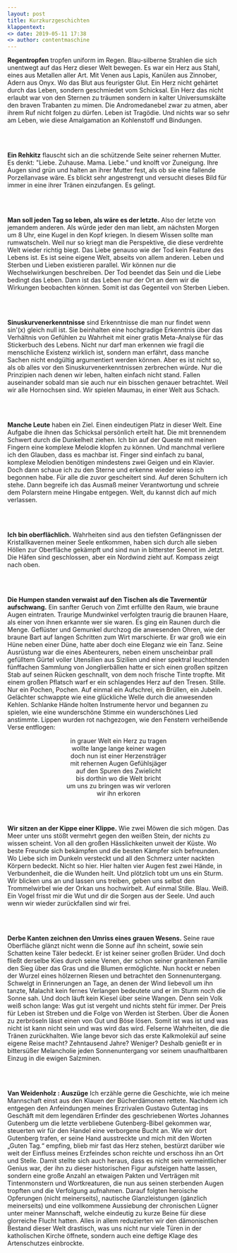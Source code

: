 ```yaml
---
layout: post
title: Kurzkurzgeschichten 
klappentext:
<> date: 2019-05-11 17:38
<> author: contentmaschine
---
```


<p align="justify"> 

<b>Regentropfen</b>
tropfen uniform im Regen. Blau-silberne Strahlen die sich unentwegt auf das Herz dieser Welt bewegen. Es war ein Herz aus Stahl, eines aus Metallen aller Art. Mit Venen aus Lapis, Kanülen aus Zinnober, Adern aus Onyx. Wo das Blut aus feurigster Glut. Ein Herz nicht gehärtet durch das Leben, sondern geschmiedet vom Schicksal. Ein Herz das nicht erlaubt war von den Sternen zu träumen sondern in kalter Universumskälte den braven Trabanten zu mimen. Die Andromedanebel zwar zu atmen, aber ihrem Ruf nicht folgen zu dürfen. Leben ist Tragödie. Und nichts war so sehr am Leben, wie diese Amalgamation an Kohlenstoff und Bindungen.

<br><br>

<b>Ein Rehkitz</b>
flauscht sich an die schützende Seite seiner rehernen Mutter. Es denkt: "Liebe. Zuhause. Mama. Liebe." und knolft vor Zuneigung. Ihre Augen sind grün und halten an ihrer Mutter fest, als ob sie eine fallende Porzellanvase wäre. Es blickt sehr angestrengt und versucht dieses Bild für immer in eine ihrer Tränen einzufangen. Es gelingt.

<br><br>

<b>Man soll jeden Tag so leben, als wäre es der letzte.</b> 
Also der letzte von jemandem anderen. Als würde jeder den man liebt, am nächsten Morgen um 8 Uhr, eine Kugel in den Kopf kriegen. In diesem Wissen sollte man rumwatscheln. Weil nur so kriegt man die Perspektive, die diese verdrehte Welt wieder richtig biegt. Das Liebe genauso wie der Tod kein Feature des Lebens ist. Es ist seine eigene Welt, abseits von allem anderen. Leben und Sterben und Lieben existieren parallel. Wir können nur die Wechselwirkungen beschreiben. Der Tod beendet das Sein und die Liebe bedingt das Leben. Dann ist das Leben nur der Ort an dem wir die Wirkungen beobachten können. Somit ist das Gegenteil von Sterben Lieben.

<br><br>

<b>Sinuskurvenerkenntnisse</b>
sind Erkenntnisse die man nur findet wenn sin'(x) gleich null ist. Sie beinhalten eine hochgradige Erkenntnis über das Verhältnis von Gefühlen zu Wahrheit mit einer gratis Meta-Analyse für das Stickerbuch des Lebens. Nicht nur darf man erkennen wie fragil die menschliche Existenz wirklich ist, sondern man erfährt, dass manche Sachen nicht endgültig argumentiert werden können. Aber es ist nicht so, als ob alles vor den Sinuskurvenerkenntnissen zerbrechen würde. Nur die Prinzipien nach denen wir leben, halten einfach nicht stand. Fallen auseinander sobald man sie auch nur ein bisschen genauer betrachtet. Weil wir alle Hornochsen sind. Wir spielen Maumau, in einer Welt aus Schach. 

<br><br>

<b>Manche Leute</b>
haben ein Ziel. Einen eindeutigen Platz in dieser Welt. Eine Aufgabe die ihnen das Schicksal persönlich erteilt hat. Die mit brennendem Schwert durch die Dunkelheit ziehen. Ich bin auf der Queste mit meinen Fingern eine komplexe Melodie klopfen zu können. Und manchmal verliere ich den Glauben, dass es machbar ist. Finger sind einfach zu banal, komplexe Melodien benötigen mindestens zwei Geigen und ein Klavier. Doch dann schaue ich zu den Sterne und erkenne wieder wieso ich begonnen habe. Für alle die zuvor gescheitert sind. Auf deren Schultern ich stehe. Dann begreife ich das Ausmaß meiner Verantwortung und schreie dem Polarstern meine Hingabe entgegen. Welt, du kannst dich auf mich verlassen.

<br><br>

<b>Ich bin oberflächlich.</b> Wahrheiten sind aus den tiefsten Gefängnissen der Kristallkavernen meiner Seele entkommen, haben sich durch alle sieben Höllen zur Oberfläche gekämpft und sind nun in bitterster Seenot im Jetzt. Die Häfen sind geschlossen, aber ein Nordwind zieht auf. Kompass zeigt nach oben. 

<br><br>

<b>Die Humpen standen verwaist auf den Tischen als die Tavernentür aufschwang.</b> Ein sanfter Geruch von Zimt erfüllte den Raum, wie braune Augen eintraten. Traurige Mundwinkel verfolgten traurig die braunen Haare, als einer von ihnen erkannte wer sie waren. Es ging ein Raunen durch die Menge. Geflüster und Gemunkel durchzog die anwesenden Ohren, wie der braune Bart auf langen Schritten zum Wirt marschierte. Er war groß wie ein Hüne neben einer Düne, hatte aber doch eine Eleganz wie ein Tanz. Seine Ausrüstung war die eines Abenteurers, neben einem unscheinbar prall gefülltem Gürtel voller Utensilien aus Sizilien und einer spektral leuchtenden fünffachen Sammlung von Jonglierbällen hatte er sich einen großen spitzen Stab auf seinen Rücken geschnallt, von dem noch frische Tinte tropfte. Mit einem großen Pflatsch warf er ein schlagendes Herz auf den Tresen. Stille. Nur ein Pochen, Pochen. Auf einmal ein Aufschrei, ein Brüllen, ein Jubeln. Gelächter schwappte wie eine glückliche Welle durch die anwesenden Kehlen. Schlanke Hände holten Instrumente hervor und begannen zu spielen, wie eine wunderschöne Stimme ein wunderschönes Lied anstimmte. Lippen wurden rot nachgezogen, wie den Fenstern verheißende Verse entflogen: 
<br>
<div style="text-align: center">
in grauer Welt ein Herz zu tragen <br>
wollte lange lange keiner wagen <br>
doch nun ist einer Herzensträger <br>
mit rehernen Augen Gefühlsjäger <br>
auf den Spuren des Zwielicht <br>
bis dorthin wo die Welt bricht <br>
um uns zu bringen was wir verloren <br>
wir ihn erkoren
</div>

<br><br>

<p align="justify"> 

<b>Wir sitzen an der Kippe einer Klippe.</b>
Wie zwei Möwen die sich mögen. Das Meer unter uns stößt vermehrt gegen den weißen Stein, der nichts zu wissen scheint. Von all den großen Hässlichkeiten unweit der Küste. Wo beste Freunde sich bekämpfen und die besten Kämpfer sich befreunden. Wo Liebe sich im Dunkeln versteckt und all den Schmerz unter nackten Körpern bedeckt. Nicht so hier. Hier halten vier Augen fest zwei Hände, in Verbundenheit, die die Wunden heilt. Und plötzlich tobt um uns ein Sturm. Wir blicken uns an und lassen uns treiben, geben uns selbst den Trommelwirbel wie der Orkan uns hochwirbelt. Auf einmal Stille. Blau. Weiß. Ein Vogel frisst mir die Wut und dir die Sorgen aus der Seele. Und auch wenn wir wieder zurückfallen sind wir frei. 

<br><br>

<b>Derbe Kanten zeichnen den Umriss eines grauen Wesens.</b> 
Seine raue Oberfläche glänzt nicht wenn die Sonne auf ihn scheint, sowie sein Schatten keine Täler bedeckt. Er ist keiner seiner großen Brüder. Und doch fließt derselbe Kies durch seine Venen, der schon seiner granitenen Familie den Sieg über das Gras und die Blumen ermöglichte. Nun hockt er neben der Wurzel eines hölzernen Riesen und betrachtet den Sonnenuntergang. Schwelgt in Erinnerungen an Tage, an denen der Wind liebevoll um ihn tanzte, Malachit kein fernes Verlangen bedeutete und er im Sturm noch die Sonne sah. Und doch läuft kein Kiesel über seine Wangen. Denn sein Volk weiß schon lange: Was gut ist vergeht und nichts steht für immer. Der Preis für Leben ist Streben und die Folge von Werden ist Sterben. Über die Äonen zu zerbröseln lässt einen von Gut und Böse lösen. Somit ist was ist und was nicht ist kann nicht sein und was wird das wird. Felserne Wahrheiten, die die Tränen zurückhalten. Wie lange bevor sich das erste Kalkmolekül auf seine eigene Reise macht? Zehntausend Jahre? Weniger? Deshalb genießt er in bittersüßer Melancholie jeden Sonnenuntergang vor seinem unaufhaltbaren Einzug in die ewigen Salzminen.

<br><br>

<b>Van Weidenholz : Auszüge</b> Ich erzähle gerne die Geschichte, wie ich meine Mannschaft einst aus den Klauen der Bücherdämonen rettete. Nachdem ich entgegen den Anfeindungen meines Erzrivalen Gustavo Gutentag ins Geschäft mit dem legendären Erfinder des geschriebenen Wortes Johannes Gutenberg um die letzte verbliebene Gutenberg-Bibel gekommen war, steuerten wir für den Handel eine verborgene Bucht an. Wie wir dort Gutenberg trafen, er seine Hand ausstreckte und mich mit den Worten „Guten Tag.“ empfing, blieb mir fast das Herz stehen, bestürzt darüber wie weit der Einfluss meines Erzfeindes schon reichte und erschoss ihn an Ort und Stelle. Damit stellte sich auch heraus, dass es nicht sein vermeintlicher Genius war, der ihn zu dieser historischen Figur aufsteigen hatte lassen, sondern eine große Anzahl an etwaigen Pakten und Verträgen mit Tintenmonstern und Wortkreaturen, die nun aus seinen sterbenden Augen tropften und die Verfolgung aufnahmen. Darauf folgten heroische Opferungen (nicht meinerseits), nautische Glanzleistungen (gänzlich meinerseits) und eine vollkommene Aussiebung der chronischen Lügner unter meiner Mannschaft, welche eindeutig zu kurze Beine für diese glorreiche Flucht hatten. Alles in allem reduzierten wir den dämonischen Bestand dieser Welt drastisch, was uns nicht nur viele Türen in der katholischen Kirche öffnete, sondern auch eine deftige Klage des Artenschutzes einbrockte.

<br><br>



</p>

